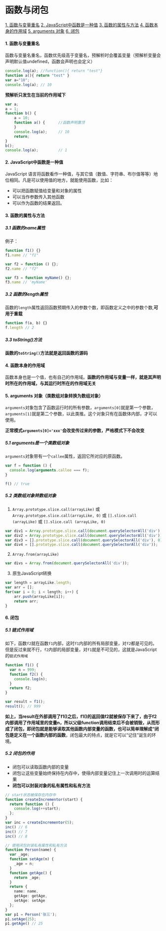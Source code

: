 # 函数与闭包

[1. 函数与变量重名](#1)
[2. JavaScript中函数是一种值](#2)
[3. 函数的属性与方法](#3)
[4. 函数本身的作用域](#4)
[5. arguments 对象](#5)
[6. 闭包](#6)

#### <span id='1'>1. 函数与变量重名</span>

函数与变量名重名，函数优先级高于变量名，预解析时会覆盖变量（预解析变量会声明默认值undefined，函数会声明也会定义）

```javascript
console.log(a); //function(){ return "test"}
function a(){ return "test" }
var a="10"; 
console.log(a); // 10
```
**预解析只发生在当前的作用域下**
```js
var a;
a = 1;
function b() {
	a = 10;
	function a() {    	//函数声明置顶
	}
	console.log(a);		// 10
	return;
}
b();
console.log(a);			// 1
```


#### <span id='2'>2. JavaScript中函数是一种值</span>

JavaScript 语言将函数看作一种值，与其它值（数值、字符串、布尔值等等）地位相同。凡是可以使用值的地方，就能使用函数，比如：

* 可以把函数赋值给变量和对象的属性
* 可以当作参数传入其他函数
* 可以作为函数的结果返回。



#### <span id='3'>3. 函数的属性与方法</span>

##### 3.1 函数的name属性

例子：

```js
function f1() {}
f1.name // "f1"
```

```js
var f2 = function () {};
f2.name // "f2"
```

```js
var f3 = function myName() {};
f3.name // 'myName'
```

##### 3.2 函数的length属性

函数的`length`属性返回函数预期传入的参数个数，即函数定义之中的参数个数,**可用于重载**

```js
function f(a, b) {}
f.length // 2
```

##### 3.3 toString()方法

**函数的`toString()`方法就是返回函数的源码**



#### <span id='4'>4. 函数本身的作用域</span>

函数本身也是一个值，也有自己的作用域。**函数的作用域与变量一样，就是其声明时所在的作用域，与其运行时所在的作用域无关**



#### <span id='5'>5. arguments 对象（类数组对象转换为数组对象）</span>

`arguments`对象包含了函数运行时的所有参数，`arguments[0]`就是第一个参数，`arguments[1]`就是第二个参数，以此类推。这个对象只有在函数体内部，才可以使用。

**正常模式`arguments[0]='xxx'`会改变传过来的参数，严格模式下不会改变**

##### 5.1 arguments是一个类数组对象

`arguments`对象带有一个`callee`属性，返回它所对应的原函数。

```js
var f = function () {
  console.log(arguments.callee === f);
}

f() // true
```

##### 5.2 类数组对象转数组对象

1) `Array.prototype.slice.call(arrayLike)` 或  `Array.prototype.slice.call(arrayLike, 0)` 或 `[].slice.call  (arrayLike)` 或 `[].slice.call (arrayLike, 0)`

```js
var div1 = Array.prototype.slice.call(document.querySelectorAll('div'), 0);
var div2 = Array.prototype.slice.call(document.querySelectorAll('div'));
var div3 = [].prototype.slice.call(document.querySelectorAll('div'), 0);
var div4 = [].prototype.slice.call(document.querySelectorAll('div'));
```

2) `Array.from(arrayLike)`

```js
var divs = Array.from(document.querySelectorAll('div'));
```

3) 原生JavaScript转换

```js
var length = arrayLike.length;
var arr = []; 
for(var i = 0; i < length; i++) {
	arr.push(arrayLike[i]);
	return arr;
}
```

#### <span id='6'>6. 闭包</span>

##### 5.1 链式作用域

如下，函数`f2`就在函数`f1`内部，这时`f1`内部的所有局部变量，对`f2`都是可见的。但是反过来就不行，`f2`内部的局部变量，对`f1`就是不可见的，这就是JavaScript的`链式作用域`

```js
function f1() {
  var n = 999;
  function f2() {
    console.log(n);
  }
  return f2;
}

var result = f1();
result(); // 999
```

**如上，当result在外部调用了f1()之后，f1()的返回值f2就被保存下来了，由于f2内部调用了作用域里的变量n，所以父级function调用结束后不会被销毁，从而形成了闭包，即闭包就是能够读取其他函数内部变量的函数，也可以简单理解成“闭包是定义在一个函数内部的函数**，闭包最大的特点，就是它可以“记住”诞生的环境。

##### 5.2 闭包的作用

* 闭包可以读取函数内部的变量
* 闭包让这些变量始终保持在内存中，使得内部变量记住上一次调用时的运算结果
* **闭包可以封装对象的私有属性和私有方法**

```js
// start状态被保存在内存中
function createIncrementor(start) {
  return function () {
	console.log(++start);
  };
}
var inc = createIncrementor(5);
inc() // 6
inc() // 7
inc() // 8
```

```ts
// 使用闭包封装私有属性和私有方法
function Person(name) {
  var _age;
  function setAge(n) {
    _age = n;
  }
  function getAge() {
    return _age;
  }
  return {
    name: name,
    getAge: getAge,
    setAge: setAge
  };
}
var p1 = Person('张三');
p1.setAge(25);
p1.getAge() // 25
```


